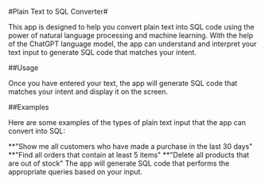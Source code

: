 #Plain Text to SQL Converter#

This app is designed to help you convert plain text into SQL code using the power of natural language processing and machine learning. With the help of the ChatGPT language model, the app can understand and interpret your text input to generate SQL code that matches your intent.

##Usage

Once you have entered your text, the app will generate SQL code that matches your intent and display it on the screen.

##Examples

Here are some examples of the types of plain text input that the app can convert into SQL:

**"Show me all customers who have made a purchase in the last 30 days"
**"Find all orders that contain at least 5 items"
**"Delete all products that are out of stock"
The app will generate SQL code that performs the appropriate queries based on your input.
